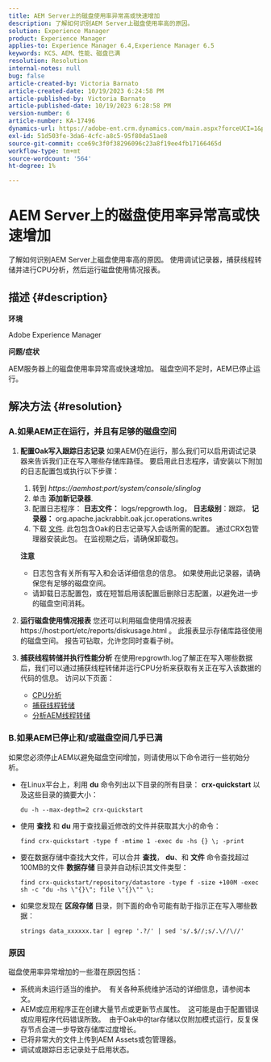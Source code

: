 ```yaml
---
title: AEM Server上的磁盘使用率异常高或快速增加
description: 了解如何识别AEM Server上磁盘使用率高的原因。
solution: Experience Manager
product: Experience Manager
applies-to: Experience Manager 6.4,Experience Manager 6.5
keywords: KCS、AEM、性能、磁盘已满
resolution: Resolution
internal-notes: null
bug: false
article-created-by: Victoria Barnato
article-created-date: 10/19/2023 6:24:58 PM
article-published-by: Victoria Barnato
article-published-date: 10/19/2023 6:28:58 PM
version-number: 6
article-number: KA-17496
dynamics-url: https://adobe-ent.crm.dynamics.com/main.aspx?forceUCI=1&pagetype=entityrecord&etn=knowledgearticle&id=dd6b2ec9-ac6e-ee11-8df0-6045bd006793
exl-id: 51d503fe-3da6-4cfc-a8c5-95f80da51ae8
source-git-commit: cce69c3f0f38296096c23a8f19ee4fb17166465d
workflow-type: tm+mt
source-wordcount: '564'
ht-degree: 1%

---
```


# AEM Server上的磁盘使用率异常高或快速增加


了解如何识别AEM Server上磁盘使用率高的原因。 使用调试记录器，捕获线程转储并进行CPU分析，然后运行磁盘使用情况报表。

## 描述 {#description}


<b>环境</b>

Adobe Experience Manager

<b>问题/症状</b>

AEM服务器上的磁盘使用率异常高或快速增加。 磁盘空间不足时，AEM已停止运行。




## 解决方法 {#resolution}


### <b>A.如果AEM正在运行，并且有足够的磁盘空间</b>

1. <b>配置Oak写入跟踪日志记录</b>    如果AEM仍在运行，那么我们可以启用调试记录器来告诉我们正在写入哪些存储库路径。 要启用此日志程序，请安装以下附加的日志配置包或执行以下步骤：

   1. 转到 *https://aemhost:port/system/console/slinglog*
   2. 单击 <b>添加新记录器</b>.
   3. 配置日志程序： <b>日志文件：</b> logs/repgrowth.log， <b>日志级别</b>：跟踪， <b>记录器：</b> org.apache.jackrabbit.oak.jcr.operations.writes
   4. 下载 [文件](https://helpx.adobe.com/content/dam/help/en/experience-manager/kb/analyze-unusual-repository-growth/jcr:content/main-pars/download/log_repository_growth-1.zip).        此包包含Oak的日志记录写入会话所需的配置。 通过CRX包管理器安装此包。 在监视期之后，请确保卸载包。

   <b>注意</b>

   - 日志包含有关所有写入和会话详细信息的信息。 如果使用此记录器，请确保您有足够的磁盘空间。
   - 请卸载日志配置包，或在短暂启用该配置后删除日志配置，以避免进一步的磁盘空间消耗。
2. <b>运行磁盘使用情况报表</b>    您还可以利用磁盘使用情况报表https://host:port/etc/reports/diskusage.html 。 此报表显示存储库路径使用的磁盘空间。 报告可钻取，允许您同时查看子树。
3. <b>捕获线程转储并执行性能分析</b>    在使用repgrowth.log了解正在写入哪些数据后，我们可以通过捕获线程转储并运行CPU分析来获取有关正在写入该数据的代码的信息。 访问以下页面：

   - [CPU分析](https://experienceleague.adobe.com/docs/experience-cloud-kcs/kbarticles/KA-17499.html?lang=en)
   - [捕获线程转储](https://experienceleague.adobe.com/docs/experience-cloud-kcs/kbarticles/KA-17452.html?lang=en)
   - [分析AEM线程转储](https://experienceleague.adobe.com/docs/experience-cloud-kcs/kbarticles/KA-16458.html?lang=en)


### <b>B.如果AEM已停止和/或磁盘空间几乎已满</b>

如果您必须停止AEM以避免磁盘空间增加，则请使用以下命令进行一些初始分析。

- 在Linux平台上，利用 <b>du</b> 命令列出以下目录的所有目录： <b>crx-quickstart</b> 以及这些目录的摘要大小：<br>

  ```
  du -h --max-depth=2 crx-quickstart
  ```


- 使用 <b>查找</b> 和 <b>du</b> 用于查找最近修改的文件并获取其大小的命令：<br>

  ```
  find crx-quickstart -type f -mtime 1 -exec du -hs {} \; -print
  ```


- 要在数据存储中查找大文件，可以合并 <b>查找</b>， <b>du</b>、和 <b>文件</b> 命令查找超过100MB的文件 <b>数据存储</b> 目录并自动标识其文件类型：<br>

  ```
  find crx-quickstart/repository/datastore -type f -size +100M -exec sh -c "du -hs \"{}\"; file \"{}\"" \;
  ```


- 如果您发现在 <b>区段存储</b> 目录，则下面的命令可能有助于指示正在写入哪些数据：<br>

  ```
  strings data_xxxxxx.tar | egrep '.?/' | sed 's/.$//;s/.\//\//'
  ```


### <b>原因</b>

磁盘使用率异常增加的一些潜在原因包括：

- 系统尚未运行适当的维护。  有关各种系统维护活动的详细信息，请参阅本文。
- AEM或应用程序正在创建大量节点或更新节点属性。  这可能是由于配置错误或应用程序代码错误所致。  由于Oak中的tar存储以仅附加模式运行，反复保存节点会进一步导致存储库过度增长。
- 已将非常大的文件上传到AEM Assets或包管理器。
- 调试或跟踪日志记录处于启用状态。
